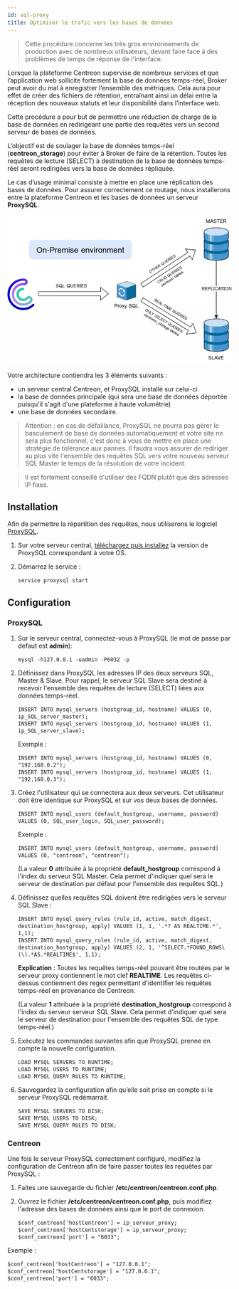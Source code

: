 ```yaml
---
id: sql-proxy
title: Optimiser le trafic vers les bases de données
---
```


> Cette procédure concerne les très gros environnements de production avec de nombreux utilisateurs, devant faire face à des problèmes de temps de réponse de l'interface.

Lorsque la plateforme Centreon supervise de nombreux services et que l’application web sollicite fortement la base de données temps-réel, Broker peut avoir du mal à enregistrer l’ensemble des métriques. Cela aura pour effet de créer des fichiers de rétention, entraînant ainsi un délai entre la réception des nouveaux statuts et leur disponibilité dans l’interface web.

Cette procédure a pour but de permettre une réduction de charge de la base de données en redirigeant une partie des requêtes vers un second serveur de bases de données.

L’objectif est de soulager la base de données temps-réel (**centreon_storage**) pour éviter à Broker de faire de la rétention. Toutes les requêtes de lecture (SELECT) à destination de la base de données temps-réel seront redirigées vers la base de données répliquée.

Le cas d’usage minimal consiste à mettre en place une réplication des bases de données. Pour assurer correctement ce routage, nous installerons entre la plateforme Centreon et les bases de données un serveur **ProxySQL**.

![image](../assets/administration/sql_proxy.png)

Votre architecture contiendra les 3 éléments suivants :

* un serveur central Centreon, et ProxySQL installé sur celui-ci
* la base de données principale (qui sera une base de données déportée puisqu'il s'agit d'une plateforme à haute volumétrie)
* une base de données secondaire.

> Attention : en cas de défaillance, ProxySQL ne pourra pas gérer le basculement de base de données automatiquement et votre site ne sera plus fonctionnel, c'est donc à vous de mettre en place une stratégie de tolérance aux pannes.
> Il faudra vous assurer de rediriger au plus vite l'ensemble des requêtes SQL vers votre nouveau serveur SQL Master le temps de la résolution de votre incident.

> Il est fortement conseillé d'utiliser des FQDN plutôt que des adresses IP fixes.

## Installation

Afin de permettre la répartition des requêtes, nous utiliserons le logiciel [ProxySQL](https://proxysql.com/).

1. Sur votre serveur central, [téléchargez puis installez](https://proxysql.com/documentation/installing-proxysql/) la version de ProxySQL correspondant à votre OS.

2. Démarrez le service :

   ```shell
   service proxysql start
   ```

## Configuration

### ProxySQL

1. Sur le serveur central, connectez-vous à ProxySQL (le mot de passe par defaut est **admin**):

   ```shell
   mysql -h127.0.0.1 -uadmin -P6032 -p
   ```

2. Définissez dans ProxySQL les adresses IP des deux serveurs SQL, Master & Slave. Pour rappel, le serveur SQL Slave sera destiné à recevoir l'ensemble des requêtes de lecture (SELECT) liées aux données temps-réel.

   ```shell
   INSERT INTO mysql_servers (hostgroup_id, hostname) VALUES (0, ip_SQL_server_master);
   INSERT INTO mysql_servers (hostgroup_id, hostname) VALUES (1, ip_SQL_server_slave);
   ```

   Exemple :

   ```shell
   INSERT INTO mysql_servers (hostgroup_id, hostname) VALUES (0, "192.168.0.2");
   INSERT INTO mysql_servers (hostgroup_id, hostname) VALUES (1, "192.168.0.3");
   ```

3. Créez l'utilisateur qui se connectera aux deux serveurs. Cet utilisateur doit être identique sur ProxySQL et sur vos deux bases de données.

   ```shell
   INSERT INTO mysql_users (default_hostgroup, username, password) VALUES (0, SQL_user_login, SQL_user_password);
   ```

   Exemple :

   ```shell
   INSERT INTO mysql_users (default_hostgroup, username, password) VALUES (0, "centreon", "centreon");
   ```

   (La valeur **0** attribuée à la propriété **default_hostgroup** correspond à l'index du serveur SQL Master. Cela permet d'indiquer quel sera le serveur de destination par défaut pour l'ensemble des requêtes SQL.)

4. Définissez quelles requêtes SQL doivent être redirigées vers le serveur SQL Slave :

   ```shell
   INSERT INTO mysql_query_rules (rule_id, active, match_digest, destination_hostgroup, apply) VALUES (1, 1, '.*? AS REALTIME.*', 1,1);
   INSERT INTO mysql_query_rules (rule_id, active, match_digest, destination_hostgroup, apply) VALUES (2, 1, '^SELECT.*FOUND_ROWS\(\).*AS.*REALTIME$', 1,1);
   ```

   **Explication** : Toutes les requêtes temps-réel pouvant être routées par le serveur proxy contiennent le mot clef **REALTIME**. Les requêtes ci-dessus contiennent des regex permettant d'identifier les requêtes temps-réel en provenance de Centreon.

   (La valeur **1** attribuée à la propriété **destination_hostgroup** correspond à l'index du serveur serveur SQL Slave. Cela permet d'indiquer quel sera le serveur de destination pour l'ensemble des requêtes SQL de type temps-réel.)

5. Exécutez les commandes suivantes afin que ProxySQL prenne en compte la nouvelle configuration.

   ```shell
   LOAD MYSQL SERVERS TO RUNTIME;
   LOAD MYSQL USERS TO RUNTIME;
   LOAD MYSQL QUERY RULES TO RUNTIME;
   ```

6. Sauvegardez la configuration afin qu’elle soit prise en compte si le serveur ProxySQL redémarrait.

   ```shell
   SAVE MYSQL SERVERS TO DISK;
   SAVE MYSQL USERS TO DISK;
   SAVE MYSQL QUERY RULES TO DISK;
   ```

### Centreon

Une fois le serveur ProxySQL correctement configuré, modifiez la configuration de Centreon afin de faire passer toutes les requêtes par ProxySQL :

1. Faites une sauvegarde du fichier **/etc/centreon/centreon.conf.php**.

2. Ouvrez le fichier **/etc/centreon/centreon.conf.php**, puis modifiez l'adresse des bases de données ainsi que le port de connexion.

   ```shell
   $conf_centreon['hostCentreon'] = ip_serveur_proxy;
   $conf_centreon['hostCentstorage'] = ip_serveur_proxy;
   $conf_centreon['port'] = "6033";
   ```

Exemple :

   ```shell
   $conf_centreon['hostCentreon'] = "127.0.0.1";
   $conf_centreon['hostCentstorage'] = "127.0.0.1";
   $conf_centreon['port'] = "6033";
   ```
